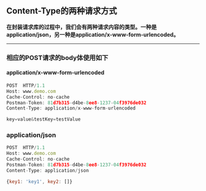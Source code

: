## Content-Type的两种请求方式
**在封装请求库的过程中，我们会有两种请求内容的类型。一种是application/json，另一种是application/x-www-form-urlencoded。**
<hr/>

### 相应的POST请求的body体使用如下
#### application/x-www-form-urlencoded
```js
POST  HTTP/1.1
Host: www.demo.com
Cache-Control: no-cache
Postman-Token: 81d7b315-d4be-8ee8-1237-04f3976de032
Content-Type: application/x-www-form-urlencoded

key=value&testKey=testValue
```

### application/json
```js
POST  HTTP/1.1
Host: www.demo.com
Cache-Control: no-cache
Postman-Token: 81d7b315-d4be-8ee8-1237-04f3976de032
Content-Type: application/json

{key1: 'key1', key2: []}
```